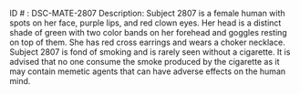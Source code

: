 ID # : DSC-MATE-2807
Description: Subject 2807 is a female human with spots on her face, purple lips, and red clown eyes. Her head is a distinct shade of green with two color bands on her forehead and goggles resting on top of them. She has red cross earrings and wears a choker necklace. Subject 2807 is fond of smoking and is rarely seen without a cigarette. It is advised that no one consume the smoke produced by the cigarette as it may contain memetic agents that can have adverse effects on the human mind.
